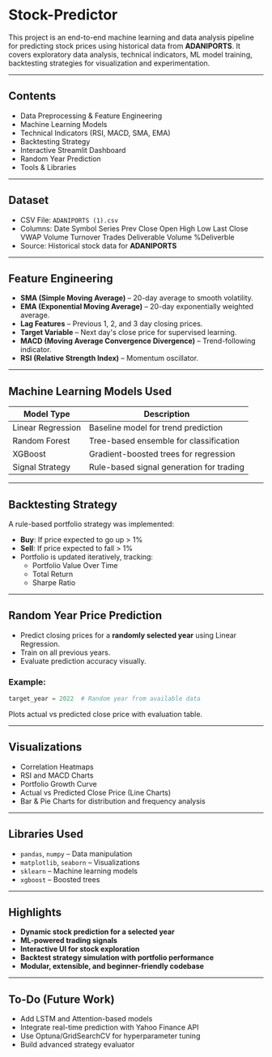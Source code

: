 # Stock-Predictor

This project is an end-to-end machine learning and data analysis pipeline for predicting stock prices using historical data from **ADANIPORTS**. It covers exploratory data analysis, technical indicators, ML model training, backtesting strategies for visualization and experimentation.

---

##  Contents

-  Data Preprocessing & Feature Engineering  
-  Machine Learning Models  
-  Technical Indicators (RSI, MACD, SMA, EMA)  
-  Backtesting Strategy  
-  Interactive Streamlit Dashboard  
-  Random Year Prediction  
-  Tools & Libraries  

---

##  Dataset

- CSV File: `ADANIPORTS (1).csv`
- Columns: Date	Symbol	Series	Prev Close	Open	High	Low	Last	Close	VWAP	Volume	Turnover	Trades	Deliverable Volume	%Deliverble
- Source: Historical stock data for **ADANIPORTS**

---

##  Feature Engineering

- **SMA (Simple Moving Average)** – 20-day average to smooth volatility.
- **EMA (Exponential Moving Average)** – 20-day exponentially weighted average.
- **Lag Features** – Previous 1, 2, and 3 day closing prices.
- **Target Variable** – Next day's close price for supervised learning.
- **MACD (Moving Average Convergence Divergence)** – Trend-following indicator.
- **RSI (Relative Strength Index)** – Momentum oscillator.

---

##  Machine Learning Models Used

| Model Type          | Description                              |
|---------------------|------------------------------------------|
|  Linear Regression | Baseline model for trend prediction      |
|  Random Forest     | Tree-based ensemble for classification   |
|  XGBoost           | Gradient-boosted trees for regression    |
|  Signal Strategy   | Rule-based signal generation for trading |

---

##  Backtesting Strategy

A rule-based portfolio strategy was implemented:

- **Buy**: If price expected to go up > 1%
- **Sell**: If price expected to fall > 1%
- Portfolio is updated iteratively, tracking:
  -  Portfolio Value Over Time  
  -  Total Return  
  -  Sharpe Ratio

---

##  Random Year Price Prediction

- Predict closing prices for a **randomly selected year** using Linear Regression.
- Train on all previous years.
- Evaluate prediction accuracy visually.

### Example:

```python
target_year = 2022  # Random year from available data
```

Plots actual vs predicted close price with evaluation table.

---

##  Visualizations

- Correlation Heatmaps
- RSI and MACD Charts
- Portfolio Growth Curve
- Actual vs Predicted Close Price (Line Charts)
- Bar & Pie Charts for distribution and frequency analysis

---

##  Libraries Used

- `pandas`, `numpy` – Data manipulation  
- `matplotlib`, `seaborn` – Visualizations  
- `sklearn` – Machine learning models  
- `xgboost` – Boosted trees    

---


##  Highlights

-  **Dynamic stock prediction for a selected year**
-  **ML-powered trading signals**
-  **Interactive UI for stock exploration**
-  **Backtest strategy simulation with portfolio performance**
-  **Modular, extensible, and beginner-friendly codebase**

---

##  To-Do (Future Work)

- Add LSTM and Attention-based models
- Integrate real-time prediction with Yahoo Finance API
- Use Optuna/GridSearchCV for hyperparameter tuning
- Build advanced strategy evaluator
